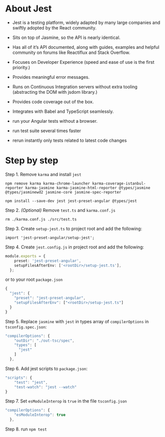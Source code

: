 # About Jest

- Jest is a testing platform, widely adapted by many large companies and swiftly adopted by the React community.
- Sits on top of Jasmine, so the API is nearly identical.
- Has all of it’s API documented, along with guides, examples and helpful community on forums like Reactiflux and Stack Overflow.
- Focuses on Developer Experience (speed and ease of use is the first priority.)
- Provides meaningful error messages.
- Runs on Continuous Integration servers without extra tooling (abstracting the DOM with jsdom library.)
- Provides code coverage out of the box.
- Integrates with Babel and TypeScript seamlessly.

- run your Angular tests without a browser.

- run test suite several times faster

- rerun instantly only tests related to latest code changes

# Step by step
Step 1. Remove `karma` and install `jest`

`npm remove karma karma-chrome-launcher karma-coverage-istanbul-reporter karma-jasmine karma-jasmine-html-reporter @types/jasmine @types/jasminewd2 jasmine-core jasmine-spec-reporter`

`npm install --save-dev jest jest-preset-angular @types/jest`

Step 2. _(Optional)_ Remove `test.ts` and `karma.conf.js` 

`rm ./karma.conf.js ./src/test.ts`

Step 3.  Create `setup-jest.ts` to project root and add the following:

`import 'jest-preset-angular/setup-jest';`

Step 4. Create `jest.config.js` in project root and add the following:

```ts
module.exports = {
    preset: 'jest-preset-angular',
    setupFilesAfterEnv: ['<rootDir>/setup-jest.ts'],
  };
```

or to your root `package.json`

```ts
{
  "jest": {
    "preset": "jest-preset-angular",
    "setupFilesAfterEnv": ["<rootDir>/setup-jest.ts"]
  }
}
```

Step 5. Replace `jasmine` with `jest` in types array of `compilerOptions` in `tsconfig.spec.json`:

```ts
"compilerOptions": {
    "outDir": "./out-tsc/spec",
    "types": [
      "jest"
    ]
  },
```

Step 6. Add jest scripts to `package.json`:

```ts
"scripts": { 
    "test": "jest",
    "test-watch": "jest --watch"
}
```

Step 7. Set `esModuleInterop` is `true` in the file `tsconfig.json`

```ts
"compilerOptions": {
    "esModuleInterop": true
  },
```

Step 8. run `npm test`